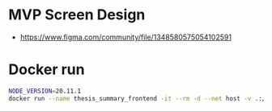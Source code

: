 # MVP Screen Design
- https://www.figma.com/community/file/1348580575054102591

# Docker run
```bash
NODE_VERSION=20.11.1
docker run --name thesis_summary_frontend -it --rm -d --net host -v .:/usr/src/app node:${NODE_VERSION}
```
